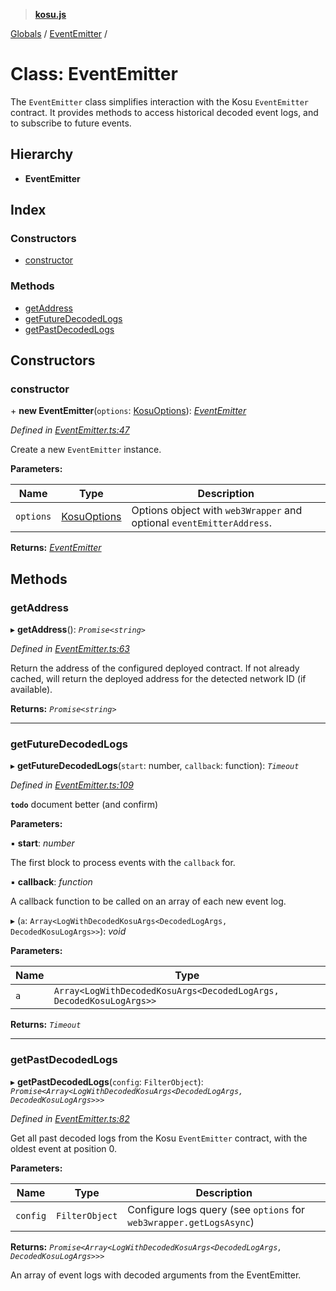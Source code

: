 > **[kosu.js](../README.md)**

[Globals](../globals.md) / [EventEmitter](eventemitter.md) /

# Class: EventEmitter

The `EventEmitter` class simplifies interaction with the Kosu `EventEmitter`
contract. It provides methods to access historical decoded event logs, and
to subscribe to future events.

## Hierarchy

-   **EventEmitter**

## Index

### Constructors

-   [constructor](eventemitter.md#constructor)

### Methods

-   [getAddress](eventemitter.md#getaddress)
-   [getFutureDecodedLogs](eventemitter.md#getfuturedecodedlogs)
-   [getPastDecodedLogs](eventemitter.md#getpastdecodedlogs)

## Constructors

### constructor

\+ **new EventEmitter**(`options`: [KosuOptions](../interfaces/kosuoptions.md)): _[EventEmitter](eventemitter.md)_

_Defined in [EventEmitter.ts:47](https://github.com/ParadigmFoundation/kosu-monorepo/blob/2f37cabf/packages/kosu.js/src/EventEmitter.ts#L47)_

Create a new `EventEmitter` instance.

**Parameters:**

| Name      | Type                                        | Description                                                           |
| --------- | ------------------------------------------- | --------------------------------------------------------------------- |
| `options` | [KosuOptions](../interfaces/kosuoptions.md) | Options object with `web3Wrapper` and optional `eventEmitterAddress`. |

**Returns:** _[EventEmitter](eventemitter.md)_

## Methods

### getAddress

▸ **getAddress**(): _`Promise<string>`_

_Defined in [EventEmitter.ts:63](https://github.com/ParadigmFoundation/kosu-monorepo/blob/2f37cabf/packages/kosu.js/src/EventEmitter.ts#L63)_

Return the address of the configured deployed contract. If not already cached,
will return the deployed address for the detected network ID (if available).

**Returns:** _`Promise<string>`_

---

### getFutureDecodedLogs

▸ **getFutureDecodedLogs**(`start`: number, `callback`: function): _`Timeout`_

_Defined in [EventEmitter.ts:109](https://github.com/ParadigmFoundation/kosu-monorepo/blob/2f37cabf/packages/kosu.js/src/EventEmitter.ts#L109)_

**`todo`** document better (and confirm)

**Parameters:**

▪ **start**: _number_

The first block to process events with the `callback` for.

▪ **callback**: _function_

A callback function to be called on an array of each new event log.

▸ (`a`: `Array<LogWithDecodedKosuArgs<DecodedLogArgs, DecodedKosuLogArgs>>`): _void_

**Parameters:**

| Name | Type                                                                |
| ---- | ------------------------------------------------------------------- |
| `a`  | `Array<LogWithDecodedKosuArgs<DecodedLogArgs, DecodedKosuLogArgs>>` |

**Returns:** _`Timeout`_

---

### getPastDecodedLogs

▸ **getPastDecodedLogs**(`config`: `FilterObject`): _`Promise<Array<LogWithDecodedKosuArgs<DecodedLogArgs, DecodedKosuLogArgs>>>`_

_Defined in [EventEmitter.ts:82](https://github.com/ParadigmFoundation/kosu-monorepo/blob/2f37cabf/packages/kosu.js/src/EventEmitter.ts#L82)_

Get all past decoded logs from the Kosu `EventEmitter` contract, with the
oldest event at position 0.

**Parameters:**

| Name     | Type           | Description                                                         |
| -------- | -------------- | ------------------------------------------------------------------- |
| `config` | `FilterObject` | Configure logs query (see `options` for `web3wrapper.getLogsAsync`) |

**Returns:** _`Promise<Array<LogWithDecodedKosuArgs<DecodedLogArgs, DecodedKosuLogArgs>>>`_

An array of event logs with decoded arguments from the EventEmitter.
